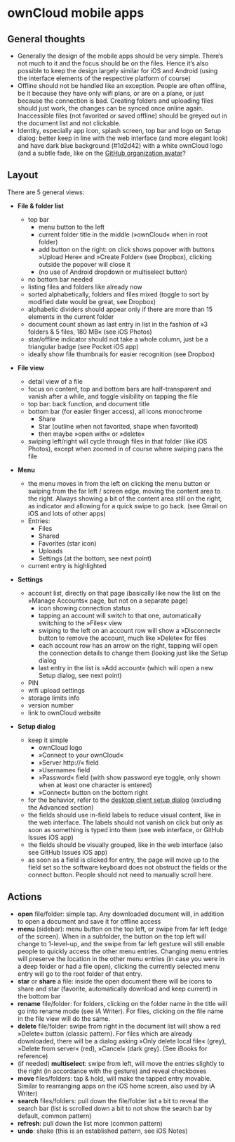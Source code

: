 # ownCloud mobile apps


## General thoughts

* Generally the design of the mobile apps should be very simple. There’s not much to it and the focus should be on the files. Hence it’s also possible to keep the design largely similar for iOS and Android (using the interface elements of the respective platform of course)
* Offline should not be handled like an exception. People are often offline, be it because they have only wifi plans, or are on a plane, or just because the connection is bad. Creating folders and uploading files should just work, the changes can be synced once online again. Inaccessible files (not favorited or saved offline) should be greyed out in the document list and not clickable.
* Identity, especially app icon, splash screen, top bar and logo on Setup dialog: better keep in line with the web interface (and more elegant look) and have dark blue background (#1d2d42) with a white ownCloud logo (and a subtle fade, like on the [GitHub organization avatar](https://github.com/owncloud/)?


## Layout

There are 5 general views:

* **File & folder list**
  * top bar
     * menu button to the left
     * current folder title in the middle (»ownCloud« when in root folder)
     * add button on the right: on click shows popover with buttons »Upload Here« and »Create Folder« (see Dropbox), clicking outside the popover will close it
     * (no use of Android dropdown or multiselect button)
  * no bottom bar needed
  * listing files and folders like already now
  * sorted alphabetically, folders and files mixed (toggle to sort by modified date would be great, see Dropbox)
  * alphabetic dividers should appear only if there are more than 15 elements in the current folder
  * document count shown as last entry in list in the fashion of »3 folders & 5 files, 180 MB« (see iOS Photos)
  * star/offline indicator should not take a whole column, just be a triangular badge (see Pocket iOS app)
  * ideally show file thumbnails for easier recognition (see Dropbox)

* **File view**
  * detail view of a file
  * focus on content, top and bottom bars are half-transparent and vanish after a while, and toggle visibility on tapping the file
  * top bar: back function, and document title
  * bottom bar (for easier finger access), all icons monochrome
     * Share
     * Star (outline when not favorited, shape when favorited)
     * then maybe »open with« or »delete«
  * swiping left/right will cycle through files in that folder (like iOS Photos), except when zoomed in of course where swiping pans the file

* **Menu**
  * the menu moves in from the left on clicking the menu button or swiping from the far left / screen edge, moving the content area to the right. Always showing a bit of the content area still on the right, as indicator and allowing for a quick swipe to go back. (see Gmail on iOS and lots of other apps)
  * Entries:
     * Files
     * Shared
     * Favorites (star icon)
     * Uploads
     * Settings (at the bottom, see next point)
  * current entry is highlighted

* **Settings**
  * account list, directly on that page (basically like now the list on the »Manage Accounts« page, but not on a separate page)
     * icon showing connection status
     * tapping an account will switch to that one, automatically switching to the »Files« view
     * swiping to the left on an account row will show a »Disconnect« button to remove the account, much like »Delete« for files
     * each account row has an arrow on the right, tapping will open the connection details to change them (looking just like the Setup dialog
     * last entry in the list is »Add account« (which will open a new Setup dialog, see next point)
  * PIN
  * wifi upload settings
  * storage limits info
  * version number
  * link to ownCloud website

* **Setup dialog**
  * keep it simple
     * ownCloud logo
     * »Connect to your ownCloud«
     * »Server http://« field
     * »Username« field
     * »Password« field (with show password eye toggle, only shown when at least one character is entered)
     * »Connect« button on the bottom right
  * for the behavior, refer to the [desktop client setup dialog](https://github.com/owncloud/mockups/blob/master/desktop/README.md#setup) (excluding the Advanced section)
  * the fields should use in-field labels to reduce visual content, like in the web interface. The labels should not vanish on click but only as soon as something is typed into them (see web interface, or GitHub Issues iOS app)
  * the fields should be visually grouped, like in the web interface (also see GitHub Issues iOS app)
  * as soon as a field is clicked for entry, the page will move up to the field set so the software keyboard does not obstruct the fields or the connect button. People should not need to manually scroll here.


## Actions

* **open** file/folder: simple tap. Any downloaded document will, in addition to open a document and save it for offline access
* **menu** (sidebar): menu button on the top left, or swipe from far left (edge of the screen). When in a subfolder, the button on the top left will change to 1-level-up, and the swipe from far left gesture will still enable people to quickly access the other menu entries. Changing menu entries will preserve the location in the other menu entries (in case you were in a deep folder or had a file open), clicking the currently selected menu entry will go to the root folder of that entry.
* **star** or **share** a file: inside the open document there will be icons to share and star (favorite, automatically download and keep current) in the bottom bar
* **rename** file/folder: for folders, clicking on the folder name in the title will go into rename mode (see iA Writer). For files, clicking on the file name in the file view will do the same.
* **delete** file/folder: swipe from right in the document list will show a red »Delete« button (classic pattern). For files which are already downloaded, there will be a dialog asking »Only delete local file« (grey), »Delete from server« (red), »Cancel« (dark grey). (See iBooks for reference)
* (if needed) **multiselect**: swipe from left, will move the entries slightly to the right (in accordance with the gesture) and reveal checkboxes
* **move** files/folders: tap & hold, will make the tapped entry movable. Similar to rearranging apps on the iOS home screen, also used by iA Writer)
* **search** files/folders: pull down the file/folder list a bit to reveal the search bar (list is scrolled down a bit to not show the search bar by default, common pattern)
* **refresh**: pull down the list more (common pattern)
* **undo**: shake (this is an established pattern, see iOS Notes)

